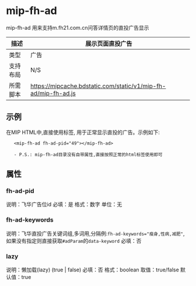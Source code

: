 # mip-fh-ad 

mip-fh-ad 用来支持m.fh21.com.cn问答详情页的直投广告显示

|描述|展示页面直投广告|
|---|---|
|类型|广告|
|支持布局|N/S|
|所需脚本|https://mipcache.bdstatic.com/static/v1/mip-fh-ad/mip-fh-ad.js|

## 示例

在MIP HTML中,直接使用标签, 用于正常显示直投的广告。示例如下:

```
   <mip-fh-ad fh-ad-pid="49"></mip-fh-ad>

   - P.S.: mip-fh-ad目录没有自带属性,直接按照正常的html标签使用即可
```

## 属性

### fh-ad-pid

说明：飞华广告位id
必填：是
格式：数字
单位：无

### fh-ad-keywords

说明：飞华直投广告关键词组,多词用,分隔例:`fh-ad-keywords="瘦身,性病,减肥"`, 如果没有指定则直接获取`#adParam`的`data-keyword`
必填：否

### lazy

说明：懒加载(lazy) (true | false)
必填：否
格式：boolean
取值：true/false
默认值：true

